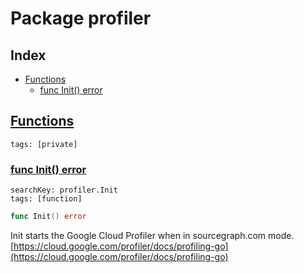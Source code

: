 # Package profiler

## Index

* [Functions](#func)
    * [func Init() error](#Init)


## <a id="func" href="#func">Functions</a>

```
tags: [private]
```

### <a id="Init" href="#Init">func Init() error</a>

```
searchKey: profiler.Init
tags: [function]
```

```Go
func Init() error
```

Init starts the Google Cloud Profiler when in sourcegraph.com mode. [https://cloud.google.com/profiler/docs/profiling-go](https://cloud.google.com/profiler/docs/profiling-go) 

